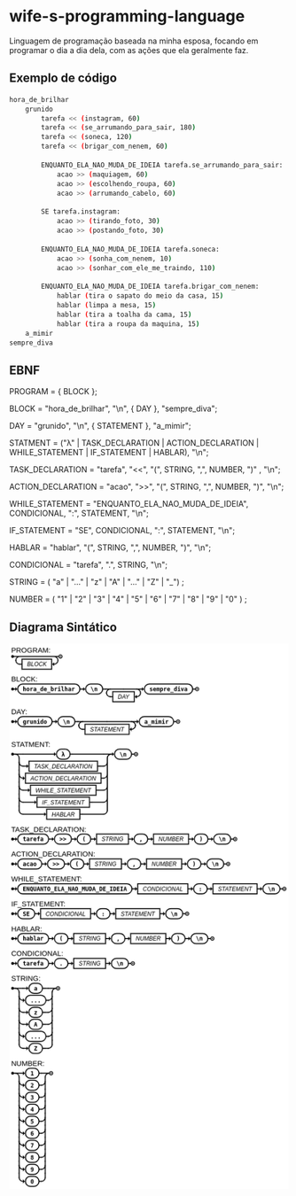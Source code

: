 # wife-s-programming-language

Linguagem de programação baseada na minha esposa, focando em programar o dia a dia dela, com as ações que ela geralmente faz.

## Exemplo de código

```bash
hora_de_brilhar
    grunido
        tarefa << (instagram, 60) 
        tarefa << (se_arrumando_para_sair, 180)
        tarefa << (soneca, 120)
        tarefa << (brigar_com_nenem, 60)

        ENQUANTO_ELA_NAO_MUDA_DE_IDEIA tarefa.se_arrumando_para_sair:
            acao >> (maquiagem, 60)
            acao >> (escolhendo_roupa, 60)
            acao >> (arrumando_cabelo, 60)

        SE tarefa.instagram:
            acao >> (tirando_foto, 30)
            acao >> (postando_foto, 30)
        
        ENQUANTO_ELA_NAO_MUDA_DE_IDEIA tarefa.soneca:
            acao >> (sonha_com_nenem, 10)
            acao >> (sonhar_com_ele_me_traindo, 110)

        ENQUANTO_ELA_NAO_MUDA_DE_IDEIA tarefa.brigar_com_nenem:
            hablar (tira o sapato do meio da casa, 15)
            hablar (limpa a mesa, 15)
            hablar (tira a toalha da cama, 15)
            hablar (tira a roupa da maquina, 15)
    a_mimir
sempre_diva
```

## EBNF

PROGRAM = { BLOCK };

BLOCK = "hora_de_brilhar", "\n", { DAY }, "sempre_diva";

DAY = "grunido", "\n", { STATEMENT }, "a_mimir";

STATMENT = ("λ" | TASK_DECLARATION | ACTION_DECLARATION | WHILE_STATEMENT | IF_STATEMENT | HABLAR), "\n";

TASK_DECLARATION = "tarefa", "<<", "(", STRING, ",", NUMBER, ")" , "\n";

ACTION_DECLARATION = "acao", ">>", "(", STRING, ",", NUMBER, ")", "\n";

WHILE_STATEMENT = "ENQUANTO_ELA_NAO_MUDA_DE_IDEIA", CONDICIONAL, ":", STATEMENT, "\n";

IF_STATEMENT = "SE", CONDICIONAL, ":", STATEMENT, "\n";

HABLAR = "hablar", "(", STRING, ",", NUMBER, ")", "\n";

CONDICIONAL = "tarefa", ".", STRING, "\n";

STRING = ( "a" | "..." | "z" | "A" | "..." | "Z" | "_") ;

NUMBER = ( "1" | "2" | "3" | "4" | "5" | "6" | "7" | "8" | "9" | "0" ) ;

## Diagrama Sintático

![Diagrama Sintático](diagrama.png)
